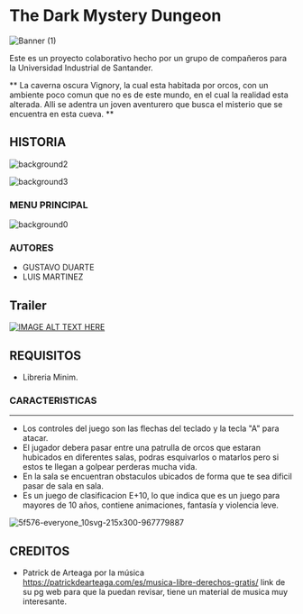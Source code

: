 The Dark Mystery Dungeon
================
![Banner (1)](https://user-images.githubusercontent.com/68113724/92610495-5d65ae00-f27d-11ea-96cc-eaa259a04286.png)

Este es un proyecto colaborativo hecho por un grupo de compañeros para la Universidad Industrial de Santander.

** La caverna oscura Vignory, la cual esta habitada por orcos, con un ambiente poco comun que no es de este mundo, en el cual la realidad esta alterada. Alli se adentra un joven aventurero que busca el misterio que se encuentra en esta cueva. **

## HISTORIA
![background2](https://user-images.githubusercontent.com/68113724/92611260-39ef3300-f27e-11ea-9299-e4f313a2599c.png)

![background3](https://user-images.githubusercontent.com/68113724/92611299-43789b00-f27e-11ea-9bf8-7dc4b00746b1.png)


### MENU PRINCIPAL

![background0](https://user-images.githubusercontent.com/68113724/92610925-dd8c1380-f27d-11ea-86c6-6ae4df2746e8.png)


### AUTORES

- GUSTAVO DUARTE 
- LUIS MARTINEZ

## Trailer

[![IMAGE ALT TEXT HERE](https://i.ytimg.com/vi/NxAKW2BVtTg/hqdefault.jpg?sqp=-oaymwEjCNACELwBSFryq4qpAxUIARUAAAAAGAElAADIQj0AgKJDeAE=&rs=AOn4CLB1dHFHZRV04LgdVXyKIInW6Znjnw)](https://www.youtube.com/watch?v=NxAKW2BVtTg&feature=emb_logo)

## REQUISITOS

- Libreria Minim.

### CARACTERISTICAS
----
- Los controles del juego son las flechas del teclado y la tecla "A" para atacar.
- El jugador debera pasar entre una patrulla de orcos que estaran hubicados en diferentes salas, podras esquivarlos o matarlos pero si estos te llegan a golpear perderas mucha vida.
- En la sala se encuentran obstaculos ubicados de forma que te sea dificil pasar de sala en sala.
- Es un juego de clasificacion E+10, lo que indica que es un juego para mayores de 10 años, contiene animaciones, fantasía y violencia leve.

![5f576-everyone_10svg-215x300-967779887](https://user-images.githubusercontent.com/68113724/92610649-8dad4c80-f27d-11ea-80c4-4d76a3b55baa.png)

## CREDITOS
- Patrick de Arteaga por la música
https://patrickdearteaga.com/es/musica-libre-derechos-gratis/ link de su pg web para que la puedan revisar, tiene un material de musica muy interesante.


